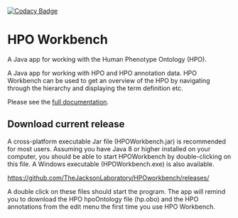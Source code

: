 [![Codacy Badge](https://api.codacy.com/project/badge/Grade/af2d44ee32e148eb92341578e1575e6d)](https://www.codacy.com/app/peter.robinson/HPOworkbench?utm_source=github.com&amp;utm_medium=referral&amp;utm_content=TheJacksonLaboratory/HPOworkbench&amp;utm_campaign=Badge_Grade)

# HPO Workbench
A Java app for working with the Human Phenotype Ontology (HPO).

A Java app for working with HPO and HPO annotation data. HPO Workbench can be used to get an overview of the HPO by navigating
through the hierarchy and displaying the term definition etc. 

Please see the [full documentation](http://hpo-workbench.readthedocs.io/en/latest/).

## Download current release

A cross-platform executable Jar file (HPOWorkbench.jar) is recommended for most users. Assuming you have Java 8 or higher installed on your computer, you should be able to start HPOWorkbench by double-clicking on this file. A Windows executable (HPOWorkbench.exe) is also available.

https://github.com/TheJacksonLaboratory/HPOworkbench/releases/

A double click on these files should start the program. The app will remind you to
download the HPO hpoOntology file (hp.obo) and the HPO annotations from the edit menu
the first time you use HPO Workbench. 
